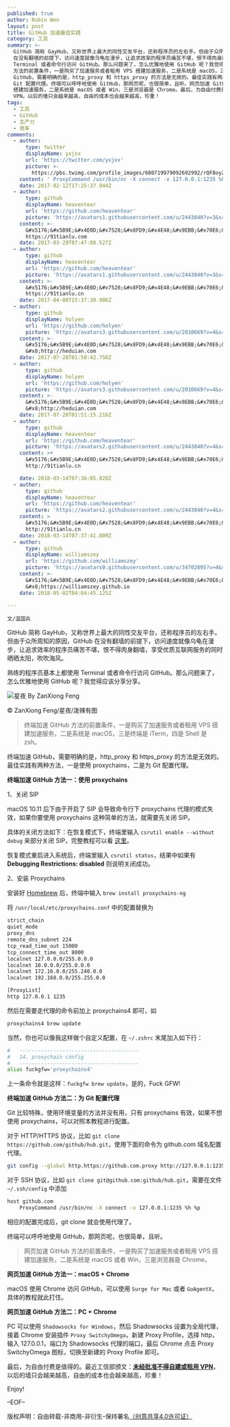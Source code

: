 ```yaml
---
published: true
author: Robin Wen
layout: post
title: GitHub 加速最佳实践
category: 工具
summary: >-
  GitHub 简称 GayHub，又称世界上最大的同性交友平台，还称程序员的左右手。但由于众所周知的原因，GitHub
  在没有翻墙的前提下，访问速度就像乌龟在漫步，让追求效率的程序员痛苦不堪，恨不得肉身翻墙，享受优质互联网服务的同时晒晒太阳，吹吹海风。熟练的程序员基本上都使用
  Terminal 或者命令行访问 GitHub。那么问题来了，怎么优雅地使用 GitHub 呢？我觉得应该分享分享。终端加速 GitHub
  方法的前置条件，一是购买了加速服务或者租用 VPS 搭建加速服务，二是系统是 macOS，三是终端是 iTerm，四是 Shell 是 zsh。终端加速
  GitHub，需要明确的是，http_proxy 和 https_proxy 的方法是无效的。最佳实践有两种方法，一是使用 proxychains，二是为
  Git 配置代理。终端可以呼呼地使用 GitHub，那网页呢，也很简单，且听。网页加速 GitHub 方法的前置条件，一是购买了加速服务或者租用 VPS
  搭建加速服务，二是系统是 macOS 或者 Win，三是浏览器是 Chrome。最后，为自由付费是值得的。最近工信部颁文：未经批准不得自建或租用
  VPN，以后的墙只会越来越高，自由的成本也会越来越高，珍重！
tags:
  - 工具
  - GitHub
  - 生产力
  - 效率
comments:
  - author:
      type: twitter
      displayName: yxjxx
      url: 'https://twitter.com/yxjxx'
      picture: >-
        https://pbs.twimg.com/profile_images/680719979092692992/rQF8oyZD_bigger.png
    content: ' ProxyCommand /usr/bin/nc -X connect -x 127.0.0.1:1235 %h %p doesn&apos;t work for me.'
    date: 2017-02-12T17:25:37.944Z
  - author:
      type: github
      displayName: heaventear
      url: 'https://github.com/heaventear'
      picture: 'https://avatars1.githubusercontent.com/u/2443840?v=3&s=73'
    content: >-
      &#x5176;&#x5B9E;&#x4E0D;&#x7528;&#x8FD9;&#x4E48;&#x9EBB;&#x70E6;&#xFF0C;&#x6302;&#x4E2A;&#x5916;&#x7F51;&#x52A0;&#x901F;&#x5668;&#x5C31;&#x884C;&#x4E86;&#xFF0C;&#x6211;&#x7528;&#x7684;&#x662F;&#x5929;&#x8DEF;&#x52A0;&#x901F;&#x5668;&#xFF0C;&#x6548;&#x679C;&#x633A;&#x597D;&#x7684;,
      https://91tianlu.com
    date: 2017-03-29T07:47:08.527Z
  - author:
      type: github
      displayName: heaventear
      url: 'https://github.com/heaventear'
      picture: 'https://avatars1.githubusercontent.com/u/2443840?v=3&s=73'
    content: >-
      &#x5176;&#x5B9E;&#x4E0D;&#x7528;&#x8FD9;&#x4E48;&#x9EBB;&#x70E6;&#xFF0C;&#x6302;&#x4E2A;&#x5916;&#x7F51;&#x52A0;&#x901F;&#x5668;&#x5C31;&#x884C;&#x4E86;&#xFF0C;&#x6211;&#x7528;&#x7684;&#x662F;&#x5929;&#x8DEF;&#x52A0;&#x901F;&#x5668;&#xFF0C;&#x6548;&#x679C;&#x633A;&#x597D;&#x7684;,
      https://91tianlu.cn
    date: 2017-04-08T15:37:30.986Z
  - author:
      type: github
      displayName: holyen
      url: 'https://github.com/holyen'
      picture: 'https://avatars3.githubusercontent.com/u/2010669?v=4&s=73'
    content: >-
      &#x5176;&#x5B9E;&#x4E0D;&#x7528;&#x8FD9;&#x4E48;&#x9EBB;&#x70E6;&#xFF0C;&#x6302;&#x4E2A;&#x5916;&#x7F51;&#x52A0;&#x901F;&#x5668;&#x5C31;&#x884C;&#x4E86;&#xFF0C;&#x6211;&#x7528;&#x7684;&#x662F;&#x6CB3;&#x5BF9;&#x5CB8;&#x52A0;&#x901F;&#x5668;&#xFF0C;&#x6548;&#x679C;&#x633A;&#x597D;&#x7684;,
      &#x8;http://heduian.com
    date: 2017-07-28T01:50:42.750Z
  - author:
      type: github
      displayName: holyen
      url: 'https://github.com/holyen'
      picture: 'https://avatars3.githubusercontent.com/u/2010669?v=4&s=73'
    content: >-
      &#x5176;&#x5B9E;&#x4E0D;&#x7528;&#x8FD9;&#x4E48;&#x9EBB;&#x70E6;&#xFF0C;&#x6302;&#x4E2A;&#x5916;&#x7F51;&#x52A0;&#x901F;&#x5668;&#x5C31;&#x884C;&#x4E86;&#xFF0C;&#x6211;&#x7528;&#x7684;&#x662F;&#x6CB3;&#x5BF9;&#x5CB8;&#x52A0;&#x901F;&#x5668;&#xFF0C;&#x6548;&#x679C;&#x633A;&#x597D;&#x7684;,
      &#x8;http://heduian.com
    date: 2017-07-28T01:51:15.216Z
  - author:
      type: github
      displayName: heaventear
      url: 'https://github.com/heaventear'
      picture: 'https://avatars2.githubusercontent.com/u/2443840?v=4&s=73'
    content: >+
      &#x5176;&#x5B9E;&#x4E0D;&#x7528;&#x8FD9;&#x4E48;&#x9EBB;&#x70E6;&#xFF0C;&#x6302;&#x4E2A;&#x5916;&#x7F51;&#x52A0;&#x901F;&#x5668;&#x5C31;&#x884C;&#x4E86;&#xFF0C;&#x6211;&#x7528;&#x7684;&#x662F;&#x5929;&#x8DEF;&#x52A0;&#x901F;&#x5668;&#xFF0C;&#x6548;&#x679C;&#x633A;&#x597D;&#x7684;,
      http://91tianlu.cn

    date: 2018-03-14T07:36:05.820Z
  - author:
      type: github
      displayName: heaventear
      url: 'https://github.com/heaventear'
      picture: 'https://avatars2.githubusercontent.com/u/2443840?v=4&s=73'
    content: >
      &#x5176;&#x5B9E;&#x4E0D;&#x7528;&#x8FD9;&#x4E48;&#x9EBB;&#x70E6;&#xFF0C;&#x6302;&#x4E2A;&#x5916;&#x7F51;&#x52A0;&#x901F;&#x5668;&#x5C31;&#x884C;&#x4E86;&#xFF0C;&#x6211;&#x7528;&#x7684;&#x662F;&#x5929;&#x8DEF;&#x52A0;&#x901F;&#x5668;&#xFF0C;&#x6548;&#x679C;&#x633A;&#x597D;&#x7684;,
      http://91tianlu.cn
    date: 2018-03-14T07:37:41.809Z
  - author:
      type: github
      displayName: williamszey
      url: 'https://github.com/williamszey'
      picture: 'https://avatars0.githubusercontent.com/u/34702695?v=4&s=73'
    content: >-
      &#x5176;&#x5B9E;&#x4E0D;&#x7528;&#x8FD9;&#x4E48;&#x9EBB;&#x70E6;&#xFF0C;&#x6302;&#x4E2A;&#x5916;&#x7F51;&#x52A0;&#x901F;&#x5668;&#x5C31;&#x884C;&#x4E86;&#xFF0C;&#x6211;&#x7528;&#x7684;&#x662F;&#x6CB3;&#x5BF9;&#x5CB8;&#x52A0;&#x901F;&#x5668;&#xFF0C;&#x6548;&#x679C;&#x633A;&#x597D;&#x7684;,
      &#x8;https://williamszey.github.io
    date: 2018-05-02T04:04:45.125Z

---
```


`文/温国兵`

GitHub 简称 GayHub，又称世界上最大的同性交友平台，还称程序员的左右手。但由于众所周知的原因，GitHub 在没有翻墙的前提下，访问速度就像乌龟在漫步，让追求效率的程序员痛苦不堪，恨不得肉身翻墙，享受优质互联网服务的同时晒晒太阳，吹吹海风。

熟练的程序员基本上都使用 Terminal 或者命令行访问 GitHub。那么问题来了，怎么优雅地使用 GitHub 呢？我觉得应该分享分享。

![星夜 By ZanXiong Feng](http://i.imgur.com/SjmvjQm.jpg)

© ZanXiong Feng/星夜/泼辣有图

> 终端加速 GitHub 方法的前置条件，一是购买了加速服务或者租用 VPS 搭建加速服务，二是系统是 macOS，三是终端是 iTerm，四是 Shell 是 zsh。

终端加速 GitHub，需要明确的是，http_proxy 和 https_proxy 的方法是无效的。最佳实践有两种方法，一是使用 proxychains，二是为 Git 配置代理。

**终端加速 GitHub 方法一：使用 proxychains**

1、关闭 SIP

macOS 10.11 后下由于开启了 SIP 会导致命令行下 proxychains 代理的模式失效，如果你要使用 proxychains 这种简单的方法，就需要先关闭 SIP。

具体的关闭方法如下：在恢复模式下，终端里输入 `csrutil enable --without debug` 来部分关闭 SIP，完整教程可以看 [这里](https://totalfinder.binaryage.com/system-integrity-protection)。

恢复模式重启进入系统后，终端里输入 `csrutil status`，结果中如果有 **Debugging Restrictions: disabled** 则说明关闭成功。

2、安装 Proxychains

安装好 [Homebrew](http://brew.sh) 后，终端中输入 `brew install proxychains-ng`

将 `/usr/local/etc/proxychains.conf` 中的配置替换为

``` bash
strict_chain
quiet_mode
proxy_dns
remote_dns_subnet 224
tcp_read_time_out 15000
tcp_connect_time_out 8000
localnet 127.0.0.0/255.0.0.0
localnet 10.0.0.0/255.0.0.0
localnet 172.16.0.0/255.240.0.0
localnet 192.168.0.0/255.255.0.0

[ProxyList]
http 127.0.0.1 1235
```

然后在需要走代理的命令前加上 proxychains4 即可，如

``` bash
proxychains4 brew update
```

当然，你也可以像我这样做个自定义配置，在 `~/.zshrc` 末尾加入如下行：

``` bash
#   ---------------------------------------
#   14. proxychain config
#   ---------------------------------------
alias fuckgfw='proxychains4'
```

上一条命令就是这样：`fuckgfw brew update`，是的，Fuck GFW!

**终端加速 GitHub 方法二：为 Git 配置代理**

Git 比较特殊，使用环境变量的方法并没有用，只有 proxychains 有效，如果不想使用 proxychains，可以对照本教程进行配置。

对于 HTTP/HTTPS 协议，比如 `git clone https://github.com/github/hub.git`，使用下面的命令为 github.com 域名配置代理。

``` bash
git config --global http.https://github.com.proxy http://127.0.0.1:1235
```

对于 SSH 协议，比如 `git clone git@github.com:github/hub.git`，需要在文件 `~/.ssh/config` 中添加

``` bash
host github.com
    ProxyCommand /usr/bin/nc -X connect -x 127.0.0.1:1235 %h %p
```

相应的配置完成后，git clone 就会使用代理了。

终端可以呼呼地使用 GitHub，那网页呢，也很简单，且听。

> 网页加速 GitHub 方法的前置条件，一是购买了加速服务或者租用 VPS 搭建加速服务，二是系统是 macOS 或者 Win，三是浏览器是 Chrome。

**网页加速 GitHub 方法一：macOS + Chrome**

macOS 使用 Chrome 访问 GitHub，可以使用 `Surge for Mac` 或者 `GoAgentX`，具体的教程就此打住。

**网页加速 GitHub 方法二：PC + Chrome**

PC 可以使用 `Shadowsocks for Windows`，然后 Shadowsocks 设置为全局代理，接着 Chrome 安装插件 `Proxy SwitchyOmega`，新建 Proxy Profile，选择 http，输入 127.0.0.1，端口为 Shadowsocks 代理的端口，最后 Chrome 点击 Proxy SwitchyOmega 图标，切换至新建的 Proxy Profile 即可。

最后，为自由付费是值得的。最近工信部颁文：**[未经批准不得自建或租用 VPN](http://www.miit.gov.cn/n1146290/n4388791/c5471946/content.html)**，以后的墙只会越来越高，自由的成本也会越来越高，珍重！

Enjoy!

–EOF–

版权声明：自由转载-非商用-非衍生-保持署名<a href="http://creativecommons.org/licenses/by-nc-nd/4.0/deed.zh" target="_blank">（创意共享4.0许可证）</a>
